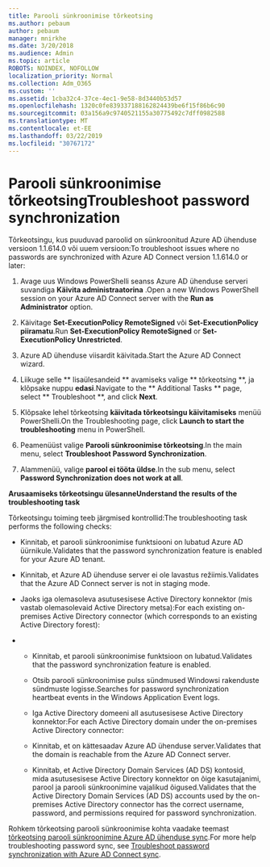 ```yaml
---
title: Parooli sünkroonimise tõrkeotsing
ms.author: pebaum
author: pebaum
manager: mnirkhe
ms.date: 3/20/2018
ms.audience: Admin
ms.topic: article
ROBOTS: NOINDEX, NOFOLLOW
localization_priority: Normal
ms.collection: Adm_O365
ms.custom: ''
ms.assetid: 1cba32c4-37ce-4ec1-9e58-8d3440b53d57
ms.openlocfilehash: 1320c0fe839337188162824439be6f15f86b6c90
ms.sourcegitcommit: 03a156a9c9740521155a30775492c7dff0982588
ms.translationtype: MT
ms.contentlocale: et-EE
ms.lasthandoff: 03/22/2019
ms.locfileid: "30767172"
---
```

# <a name="troubleshoot-password-synchronization"></a><span data-ttu-id="ec21d-102">Parooli sünkroonimise tõrkeotsing</span><span class="sxs-lookup"><span data-stu-id="ec21d-102">Troubleshoot password synchronization</span></span>

<span data-ttu-id="ec21d-103">Tõrkeotsingu, kus puuduvad paroolid on sünkroonitud Azure AD ühenduse versioon 1.1.614.0 või uuem versioon:</span><span class="sxs-lookup"><span data-stu-id="ec21d-103">To troubleshoot issues where no passwords are synchronized with Azure AD Connect version 1.1.614.0 or later:</span></span>
  
1. <span data-ttu-id="ec21d-104">Avage uus Windows PowerShelli seanss Azure AD ühenduse serveri suvandiga **Käivita administraatorina** .</span><span class="sxs-lookup"><span data-stu-id="ec21d-104">Open a new Windows PowerShell session on your Azure AD Connect server with the **Run as Administrator** option.</span></span> 
    
2. <span data-ttu-id="ec21d-105">Käivitage **Set-ExecutionPolicy RemoteSigned** või **Set-ExecutionPolicy piiramatu**.</span><span class="sxs-lookup"><span data-stu-id="ec21d-105">Run **Set-ExecutionPolicy RemoteSigned** or **Set-ExecutionPolicy Unrestricted**.</span></span> 
    
3. <span data-ttu-id="ec21d-106">Azure AD ühenduse viisardit käivitada.</span><span class="sxs-lookup"><span data-stu-id="ec21d-106">Start the Azure AD Connect wizard.</span></span>
    
4. <span data-ttu-id="ec21d-107">Liikuge selle \*\* lisaülesandeid \*\* avamiseks valige \*\* tõrkeotsing \*\*, ja klõpsake nuppu **edasi**.</span><span class="sxs-lookup"><span data-stu-id="ec21d-107">Navigate to the \*\* Additional Tasks \*\* page, select \*\* Troubleshoot \*\*, and click **Next**.</span></span> 
    
5. <span data-ttu-id="ec21d-108">Klõpsake lehel tõrkeotsing **käivitada tõrkeotsingu käivitamiseks** menüü PowerShelli.</span><span class="sxs-lookup"><span data-stu-id="ec21d-108">On the Troubleshooting page, click **Launch to start the troubleshooting** menu in PowerShell.</span></span> 
    
6. <span data-ttu-id="ec21d-109">Peamenüüst valige **Parooli sünkroonimise tõrkeotsing**.</span><span class="sxs-lookup"><span data-stu-id="ec21d-109">In the main menu, select **Troubleshoot Password Synchronization**.</span></span> 
    
7. <span data-ttu-id="ec21d-110">Alammenüü, valige **parool ei tööta üldse**.</span><span class="sxs-lookup"><span data-stu-id="ec21d-110">In the sub menu, select **Password Synchronization does not work at all**.</span></span> 
    
 <span data-ttu-id="ec21d-111">**Arusaamiseks tõrkeotsingu ülesanne**</span><span class="sxs-lookup"><span data-stu-id="ec21d-111">**Understand the results of the troubleshooting task**</span></span>
  
<span data-ttu-id="ec21d-112">Tõrkeotsingu toiming teeb järgmised kontrollid:</span><span class="sxs-lookup"><span data-stu-id="ec21d-112">The troubleshooting task performs the following checks:</span></span>
  
- <span data-ttu-id="ec21d-113">Kinnitab, et parooli sünkroonimise funktsiooni on lubatud Azure AD üürnikule.</span><span class="sxs-lookup"><span data-stu-id="ec21d-113">Validates that the password synchronization feature is enabled for your Azure AD tenant.</span></span>
    
- <span data-ttu-id="ec21d-114">Kinnitab, et Azure AD ühenduse server ei ole lavastus režiimis.</span><span class="sxs-lookup"><span data-stu-id="ec21d-114">Validates that the Azure AD Connect server is not in staging mode.</span></span>
    
- <span data-ttu-id="ec21d-115">Jaoks iga olemasoleva asutusesisese Active Directory konnektor (mis vastab olemasolevaid Active Directory metsa):</span><span class="sxs-lookup"><span data-stu-id="ec21d-115">For each existing on-premises Active Directory connector (which corresponds to an existing Active Directory forest):</span></span>
    
- 
  - <span data-ttu-id="ec21d-116">Kinnitab, et parooli sünkroonimise funktsioon on lubatud.</span><span class="sxs-lookup"><span data-stu-id="ec21d-116">Validates that the password synchronization feature is enabled.</span></span>
    
  - <span data-ttu-id="ec21d-117">Otsib parooli sünkroonimise pulss sündmused Windowsi rakenduste sündmuste logisse.</span><span class="sxs-lookup"><span data-stu-id="ec21d-117">Searches for password synchronization heartbeat events in the Windows Application Event logs.</span></span>
    
  - <span data-ttu-id="ec21d-118">Iga Active Directory domeeni all asutusesisese Active Directory konnektor:</span><span class="sxs-lookup"><span data-stu-id="ec21d-118">For each Active Directory domain under the on-premises Active Directory connector:</span></span>
    
  - <span data-ttu-id="ec21d-119">Kinnitab, et on kättesaadav Azure AD ühenduse server.</span><span class="sxs-lookup"><span data-stu-id="ec21d-119">Validates that the domain is reachable from the Azure AD Connect server.</span></span>
    
  - <span data-ttu-id="ec21d-120">Kinnitab, et Active Directory Domain Services (AD DS) kontosid, mida asutusesisese Active Directory konnektor on õige kasutajanimi, parool ja parooli sünkroonimine vajalikud õigused.</span><span class="sxs-lookup"><span data-stu-id="ec21d-120">Validates that the Active Directory Domain Services (AD DS) accounts used by the on-premises Active Directory connector has the correct username, password, and permissions required for password synchronization.</span></span>
    
<span data-ttu-id="ec21d-121">Rohkem tõrkeotsing parooli sünkroonimise kohta vaadake teemast [tõrkeotsing parooli sünkroonimine Azure AD ühenduse sync](https://docs.microsoft.com/azure/active-directory/connect/active-directory-aadconnectsync-troubleshoot-password-synchronization).</span><span class="sxs-lookup"><span data-stu-id="ec21d-121">For more help troubleshooting password sync, see [Troubleshoot password synchronization with Azure AD Connect sync](https://docs.microsoft.com/azure/active-directory/connect/active-directory-aadconnectsync-troubleshoot-password-synchronization).</span></span>
  

